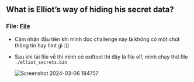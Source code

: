 ## What is Elliot’s way of hiding his secret data?
### File: [File](file)

* Cảm nhận đầu tiên khi mình đọc challenge này là không có một chút thông tin hay hint gì :))
* Sau khi tải file về thì mình có exiftool thì đây là file elf, mình chạy thử file
  ``./elliot_secrets.bin``

  ![Screenshot 2024-03-06 184757](https://github.com/LDV-SpaceK/CTF-Learning/assets/151914246/7ad52625-82bc-4566-a891-ee090af91190)

